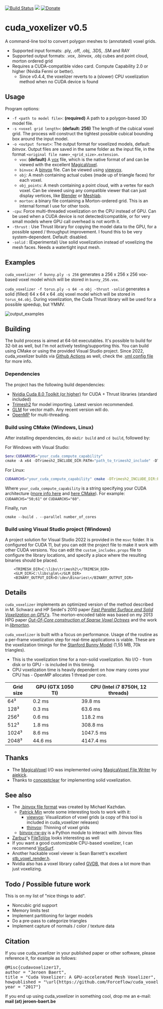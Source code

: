 [![Build Status](https://travis-ci.org/Forceflow/cuda_voxelizer.svg?branch=master)](https://travis-ci.org/Forceflow/cuda_voxelizer) ![](https://img.shields.io/github/license/Forceflow/cuda_voxelizer.svg) [![Donate](https://img.shields.io/badge/Donate-PayPal-green.svg)](https://www.paypal.me/Forceflow)

# cuda_voxelizer v0.5
A command-line tool to convert polygon meshes to (annotated) voxel grids.
 * Supported input formats: .ply, .off, .obj, .3DS, .SM and RAY
 * Supported output formats: .vox, .binvox, .obj cubes and point cloud, morton ordered grid
 * Requires a CUDA-compatible video card. Compute Capability 2.0 or higher (Nvidia Fermi or better).
   * Since v0.4.4, the voxelizer reverts to a (slower) CPU voxelization method when no CUDA device is found

## Usage
Program options:
 * `-f <path to model file>`: **(required)** A path to a polygon-based 3D model file. 
 * `-s <voxel grid length>`: **(default: 256)** The length of the cubical voxel grid. The process will construct the tightest possible cubical bounding box around the input model.
 * `-o <output format>`: The output format for voxelized models, default: *binvox*. Output files are saved in the same folder as the input file, in the format `<original file name>_<grid_size>.extension`.
   * `vox`: **(default)** A [vox](https://github.com/ephtracy/voxel-model/blob/master/MagicaVoxel-file-format-vox.txt) file, which is the native format of and can be viewed with the excellent [MagicaVoxel](https://ephtracy.github.io/).
   * `binvox`: A [binvox](http://www.patrickmin.com/binvox/binvox.html) file. Can be viewed using [viewvox](http://www.patrickmin.com/viewvox/).
   * `obj`: A mesh containing actual cubes (made up of triangle faces) for each voxel.
   * `obj_points`: A mesh containing a point cloud, with a vertex for each voxel. Can be viewed using any compatible viewer that can just display vertices, like [Blender](https://www.blender.org/) or [Meshlab](https://www.meshlab.net/).
   * `morton`: a binary file containing a Morton-ordered grid. This is an internal format I use for other tools.
 * `-cpu`: Force multi-threaded voxelization on the CPU instead of GPU. Can be used when a CUDA device is not detected/compatible, or for very small models where GPU call overhead is not worth it.
 * `-thrust` : Use Thrust library for copying the model data to the GPU, for a possible speed / throughput improvement. I found this to be very system-dependent. Default: disabled.
 * `-solid` : (Experimental) Use solid voxelization instead of voxelizing the mesh faces. Needs a watertight input mesh.

## Examples
`cuda_voxelizer -f bunny.ply -s 256` generates a 256 x 256 x 256 vox-based voxel model which will be stored in `bunny_256.vox`. 

`cuda_voxelizer -f torus.ply -s 64 -o obj -thrust -solid` generates a solid (filled) 64 x 64 x 64 .obj voxel model which will be stored in `torus_64.obj`. During voxelization, the Cuda Thrust library will be used for a possible speedup, but YMMV.

![output_examples](https://raw.githubusercontent.com/Forceflow/cuda_voxelizer/main/img/output_examples.jpg)

## Building
The build process is aimed at 64-bit executables. It's possible to build for 32-bit as well, but I'm not actively testing/supporting this.
You can build using CMake or using the provided Visual Studio project. Since 2022, cuda_voxelizer builds via [Github Actions](https://github.com/Forceflow/cuda_voxelizer/actions) as well, check the .[yml config file](https://github.com/Forceflow/cuda_voxelizer/blob/main/.github/workflows/autobuild.yml) for more info.

### Dependencies
The project has the following build dependencies:
 * [Nvidia Cuda 8.0 Toolkit (or higher)](https://developer.nvidia.com/cuda-toolkit) for CUDA + Thrust libraries (standard included)
 * [Trimesh2](https://github.com/Forceflow/trimesh2) for model importing. Latest version recommended.
 * [GLM](http://glm.g-truc.net/0.9.8/index.html) for vector math. Any recent version will do.
 * [OpenMP](https://www.openmp.org/) for multi-threading.

### Build using CMake (Windows, Linux)

After installing dependencies, do `mkdir build` and `cd build`, followed by:

For Windows with Visual Studio:
```powershell
$env:CUDAARCHS="your_cuda_compute_capability"
cmake -A x64 -DTrimesh2_INCLUDE_DIR:PATH="path_to_trimesh2_include" -DTrimesh2_LINK_DIR:PATH="path_to_trimesh2_library_dir" .. 
```

For Linux:
```bash
CUDAARCHS="your_cuda_compute_capability" cmake -DTrimesh2_INCLUDE_DIR:PATH="path_to_trimesh2_include" -DTrimesh2_LINK_DIR:PATH="path_to_trimesh2_library_dir" -DCUDA_ARCH:STRING="your_cuda_compute_capability" .. 
```
Where `your_cuda_compute_capability` is a string specifying your CUDA architecture ([more info here](https://docs.nvidia.com/cuda/archive/10.2/cuda-compiler-driver-nvcc/index.html#options-for-steering-gpu-code-generation-gpu-architecture) and [here CMake](https://cmake.org/cmake/help/v3.20/envvar/CUDAARCHS.html#envvar:CUDAARCHS)). For example: `CUDAARCHS="50;61"` or `CUDAARCHS="60"`.

Finally, run
```
cmake --build . --parallel number_of_cores
```

### Build using Visual Studio project (Windows)

A project solution for Visual Studio 2022 is provided in the `msvc` folder. It is configured for CUDA 11, but you can edit the project file to make it work with other CUDA versions. You can edit the `custom_includes.props` file to configure the library locations, and specify a place where the resulting binaries should be placed.

```
    <TRIMESH_DIR>C:\libs\trimesh2\</TRIMESH_DIR>
    <GLM_DIR>C:\libs\glm\</GLM_DIR>
    <BINARY_OUTPUT_DIR>D:\dev\Binaries\</BINARY_OUTPUT_DIR>
```
## Details
`cuda_voxelizer` implements an optimized version of the method described in M. Schwarz and HP Seidel's 2010 paper [*Fast Parallel Surface and Solid Voxelization on GPU's*](http://research.michael-schwarz.com/publ/2010/vox/). The morton-encoded table was based on my 2013 HPG paper [*Out-Of-Core construction of Sparse Voxel Octrees*](http://graphics.cs.kuleuven.be/publications/BLD14OCCSVO/)  and the work in [*libmorton*](https://github.com/Forceflow/libmorton).

`cuda_voxelizer` is built with a focus on performance. Usage of the routine as a per-frame voxelization step for real-time applications is viable. These are the voxelization timings for the [Stanford Bunny Model](https://graphics.stanford.edu/data/3Dscanrep/) (1,55 MB, 70k triangles). 
 * This is the voxelization time for a non-solid voxelization. No I/O - from disk or to GPU - is included in this timing.
 * CPU voxelization time is heavily dependent on how many cores your CPU has - OpenMP allocates 1 thread per core.

| Grid size | GPU (GTX 1050 TI) | CPU (Intel i7 8750H, 12 threads) |
|-----------|--------|--------|
| 64³     | 0.2 ms | 39.8 ms |
| 128³     | 0.3 ms | 63.6 ms |
| 256³     | 0.6 ms | 118.2 ms |
| 512³     | 1.8 ms | 308.8 ms |
| 1024³    | 8.6 ms | 1047.5 ms |
| 2048³    | 44.6 ms | 4147.4 ms |

## Thanks
 * The [MagicaVoxel](https://ephtracy.github.io/) I/O was implemented using [MagicaVoxel File Writer](https://github.com/aiekick/MagicaVoxel_File_Writer) by [aiekick](https://github.com/aiekick).
* Thanks to [conceptclear](https://github.com/conceptclear) for implementing solid voxelization.

## See also

 * The [.binvox file format](https://www.patrickmin.com/binvox/binvox.html) was created by Michael Kazhdan. 
   * [Patrick Min](https://www.patrickmin.com/binvox/) wrote some interesting tools to work with it:
     * [viewvox](https://www.patrickmin.com/viewvox/): Visualization of voxel grids (a copy of this tool is included in cuda_voxelizer releases)
     * [thinvox](https://www.patrickmin.com/thinvox/): Thinning of voxel grids
   * [binvox-rw-py](https://github.com/dimatura/binvox-rw-py) is a Python module to interact with .binvox files
 * [Zarbuz](https://github.com/zarbuz)'s [FileToVox](https://github.com/Zarbuz/FileToVox) looks interesting as well
 * If you want a good customizable CPU-based voxelizer, I can recommend [VoxSurf](https://github.com/sylefeb/VoxSurf).
 * Another hackable voxel viewer is Sean Barrett's excellent [stb_voxel_render.h](https://github.com/nothings/stb/blob/master/stb_voxel_render.h).
 * Nvidia also has a voxel library called [GVDB](https://developer.nvidia.com/gvdb), that does a lot more than just voxelizing.

## Todo / Possible future work
This is on my list of "nice things to add".

 * Noncubic grid support
 * Memory limits test
 * Implement partitioning for larger models
 * Do a pre-pass to categorize triangles
 * Implement capture of normals / color / texture data
 
## Citation
If you use cuda_voxelizer in your published paper or other software, please reference it, for example as follows:
<pre>
@Misc{cudavoxelizer17,
author = "Jeroen Baert",
title = "Cuda Voxelizer: A GPU-accelerated Mesh Voxelizer",
howpublished = "\url{https://github.com/Forceflow/cuda_voxelizer}",
year = "2017"}
</pre>
If you end up using cuda_voxelizer in something cool, drop me an e-mail: **mail (at) jeroen-baert.be**
